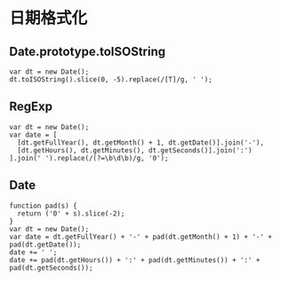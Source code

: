 # 日期格式化


## Date.prototype.toISOString

    var dt = new Date();
    dt.toISOString().slice(0, -5).replace(/[T]/g, ' ');

## RegExp

    var dt = new Date();
    var date = [
      [dt.getFullYear(), dt.getMonth() + 1, dt.getDate()].join('-'),
      [dt.getHours(), dt.getMinutes(), dt.getSeconds()].join(':')
    ].join(' ').replace(/(?=\b\d\b)/g, '0');

## Date

    function pad(s) {
      return ('0' + s).slice(-2);
    }
    var dt = new Date();
    var date = dt.getFullYear() + '-' + pad(dt.getMonth() + 1) + '-' + pad(dt.getDate());
    date += ' ';
    date += pad(dt.getHours()) + ':' + pad(dt.getMinutes()) + ':' + pad(dt.getSeconds());